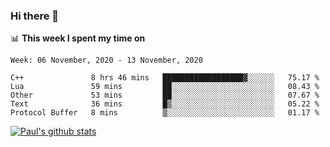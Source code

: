### Hi there 👋

📊 **This week I spent my time on**
<!--START_SECTION:waka-->
```text
Week: 06 November, 2020 - 13 November, 2020

C++               8 hrs 46 mins   ██████████████████▓░░░░░░   75.17 % 
Lua               59 mins         ██░░░░░░░░░░░░░░░░░░░░░░░   08.43 % 
Other             53 mins         ██░░░░░░░░░░░░░░░░░░░░░░░   07.67 % 
Text              36 mins         █▒░░░░░░░░░░░░░░░░░░░░░░░   05.22 % 
Protocol Buffer   8 mins          ▒░░░░░░░░░░░░░░░░░░░░░░░░   01.17 % 
```
<!--END_SECTION:waka-->


[![Paul's github stats](https://github-readme-stats.vercel.app/api?username=mickeyouyou&theme=dracula&show_icons=true)](https://github.com/anuraghazra/github-readme-stats)
